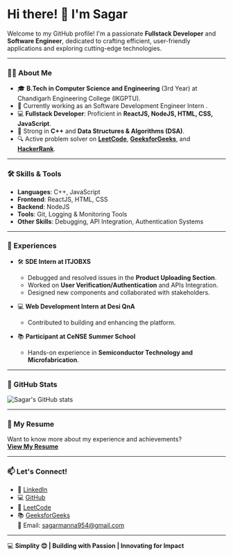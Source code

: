 
# Hi there! 👋 I'm Sagar  

Welcome to my GitHub profile! I'm a passionate **Fullstack Developer** and **Software Engineer**, dedicated to crafting efficient, user-friendly applications and exploring cutting-edge technologies.

---

### 👨‍💻 About Me  

- 🎓 **B.Tech in Computer Science and Engineering** (3rd Year) at Chandigarh Engineering College (IKGPTU).  
- 🏢 Currently working as an  Software Development Engineer Intern .  
- 💻 **Fullstack Developer**: Proficient in **ReactJS, NodeJS, HTML, CSS, JavaScript**.  
- 🌟 Strong in **C++** and **Data Structures & Algorithms (DSA)**.  
- 🔍 Active problem solver on **[LeetCode](https://leetcode.com/)**, **[GeeksforGeeks](https://www.geeksforgeeks.org/)**, and **[HackerRank](https://www.hackerrank.com/)**.    

---

### 🛠️ Skills & Tools  

- **Languages**: C++, JavaScript  
- **Frontend**: ReactJS, HTML, CSS  
- **Backend**: NodeJS  
- **Tools**: Git, Logging & Monitoring Tools  
- **Other Skills**: Debugging, API Integration, Authentication Systems  

---

### 🌟 Experiences  

- 🛠️ **SDE Intern at ITJOBXS**  
  - Debugged and resolved issues in the **Product Uploading Section**.  
  - Worked on **User Verification/Authentication** and APIs Integration.  
  - Designed new components and collaborated with stakeholders.  

- 💻 **Web Development Intern at Desi QnA**  
  - Contributed to building and enhancing the platform.  

- 📚 **Participant at CeNSE Summer School**  
  - Hands-on experience in **Semiconductor Technology and Microfabrication**.  

---

### 📂 GitHub Stats  

![Sagar's GitHub stats](https://github-readme-stats.vercel.app/api?username=sagarmanna&show_icons=true&theme=radical)



---

### 📄 My Resume  

Want to know more about my experience and achievements?  
[**View My Resume**](https://drive.google.com/file/d/1UkODkcw8Wl1gRq0VBDWjZbXKi4PcN3yW/view?usp=sharing)

---

### 📫 Let's Connect!  

- 💼 [LinkedIn](https://www.linkedin.com/in/manna-s/)  
- 💻 [GitHub](https://github.com/sagarmanna)  
- 🎯 [LeetCode](https://leetcode.com/u/manna20/)  
- 📚 [GeeksforGeeks](https://www.geeksforgeeks.org/user/sagar02/)  
📧 Email: [sagarmanna954@gmail.com](mailto:sagarmanna954@gmail.com)  

---

💻 **Simplity 😊 | Building with Passion | Innovating for Impact**
